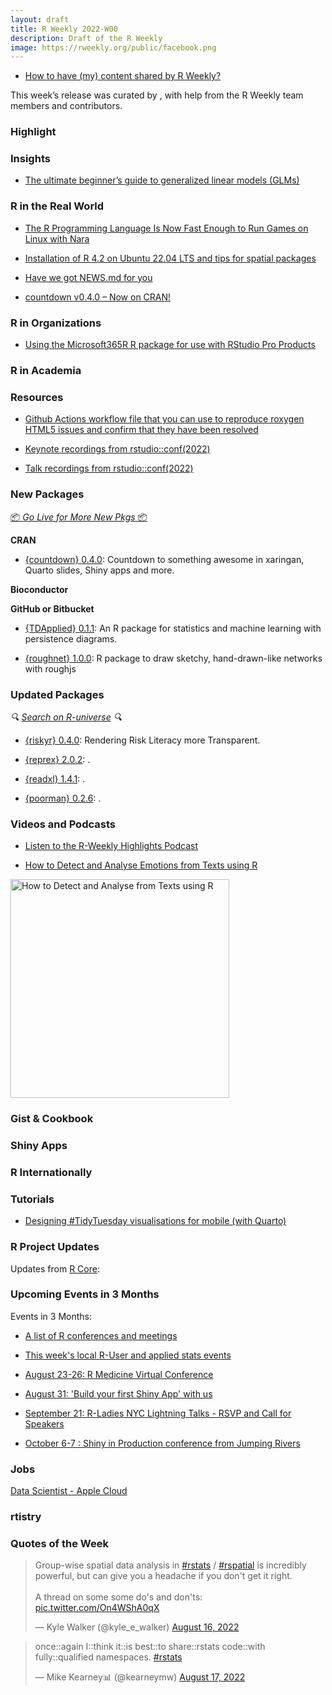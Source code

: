 ```yaml
---
layout: draft
title: R Weekly 2022-W00
description: Draft of the R Weekly
image: https://rweekly.org/public/facebook.png
---
```



+ [How to have (my) content shared by R Weekly?](https://github.com/rweekly/rweekly.org#how-to-have-my-content-shared-by-r-weekly)

This week’s release was curated by [](), with help from the R Weekly team members and contributors.



###  Highlight



### Insights


+ [The ultimate beginner’s guide to generalized linear models (GLMs)](https://albert-rapp.de/posts/14_glms/14_glms)


### R in the Real World

+ [The R Programming Language Is Now Fast Enough to Run Games on Linux with Nara](https://boilingsteam.com/the-r-programming-language-is-now-fast-enough-to-run-games-on-linux-with-nara/)

+ [Installation of R 4.2 on Ubuntu 22.04 LTS and tips for spatial packages](https://rtask.thinkr.fr/installation-of-r-4-2-on-ubuntu-22-04-lts-and-tips-for-spatial-packages/)

+ [Have we got NEWS.md for you](https://www.jumpingrivers.com/blog/intro-to-r-news-format/)

+ [countdown v0.4.0 – Now on CRAN!](https://www.garrickadenbuie.com/blog/countdown-v0.4.0/)

###  R in Organizations

+ [Using the Microsoft365R R package for use with RStudio Pro Products](https://solutions.rstudio.com/r/data/microsoft365/)


###  R in Academia



###  Resources

+ [Github Actions workflow file that you can use to reproduce roxygen HTML5 issues and confirm that they have been resolved](https://github.com/DavisVaughan/extrachecks-html5)

+ [Keynote recordings from rstudio::conf(2022)](https://www.rstudio.com/conference/#conf-keynotes)

+ [Talk recordings from rstudio::conf(2022)](https://www.rstudio.com/conference/2022/2022-conf-talks/)

###  New Packages

<p class="added-hostname"><a href="https://rweekly.org/live" target="_blank" class="externalLink">📦 <i>Go Live for More New Pkgs</i> 📦</a></p>


**CRAN**

+ [{countdown} 0.4.0](https://cran.r-project.org/package=countdown): Countdown to something awesome in xaringan, Quarto slides, Shiny apps and more.

**Bioconductor**



**GitHub or Bitbucket**

+ [{TDApplied} 0.1.1](https://github.com/shaelebrown/TDApplied): An R package for statistics and machine learning with persistence diagrams.

+ [{roughnet} 1.0.0](https://github.com/schochastics/roughnet): R package to draw sketchy, hand-drawn-like networks with roughjs

### Updated Packages

<i>🔍 [Search on R-universe](https://r-universe.dev/search/) 🔍</i>

+ [{riskyr} 0.4.0](https://cran.r-project.org/package=riskyr): Rendering Risk Literacy more Transparent.

+ [{reprex} 2.0.2](https://github.com/tidyverse/reprex/): .

+ [{readxl} 1.4.1](https://github.com/tidyverse/readxl): .

+ [{poorman} 0.2.6](https://github.com/nathaneastwood/poorman): .

###  Videos and Podcasts

+ [Listen to the R-Weekly Highlights Podcast](https://rweekly.fireside.fm/)

+ [How to Detect and Analyse Emotions from Texts using R](https://www.youtube.com/watch?v=6el_C3PxSSw)
<a href="https://www.youtube.com/watch?v=6el_C3PxSSw">
  <img src="https://i1.ytimg.com/vi/6el_C3PxSSw/hqdefault.jpg" title="How to Detect and Analyse from Texts using R" target="_blank" width="350"/>
</a>

### Gist & Cookbook



### Shiny Apps



### R Internationally



###  Tutorials

+ [Designing #TidyTuesday visualisations for mobile (with Quarto)](https://nrennie.rbind.io/blog/2022-08-16-designing-tidytuesday-visualisations-for-mobile-with-quarto/)

<!--<div class="post-more-begin></div><div class="post-more-end"></div>-->

###  R Project Updates

Updates from [R Core](http://developer.r-project.org/blosxom.cgi/R-devel/NEWS):

###  Upcoming Events in 3 Months

Events in 3 Months:

+ [A list of R conferences and meetings](https://jumpingrivers.github.io/meetingsR/events.html)

+ [This week's local R-User and applied stats events](https://community.rstudio.com/c/irl)

+ [August 23-26: R Medicine Virtual Conference](https://events.linuxfoundation.org/r-medicine/)

+ [August 31: 'Build your first Shiny App' with us](https://mirai-solutions.ch/news/2022/08/09/announce-shiny1-ws/)

+ [September 21: R-Ladies NYC Lightning Talks - RSVP and Call for Speakers](https://www.meetup.com/rladies-newyork/events/287520144/)

+ [October 6-7 : Shiny in Production conference from Jumping Rivers](https://shiny-in-production.jumpingrivers.com/)

### Jobs

[Data Scientist - Apple Cloud](https://jobs.apple.com/en-us/details/200400071/data-scientist-apple-cloud-services-r-programming)


### rtistry


###  Quotes of the Week

<blockquote class="twitter-tweet"><p lang="en" dir="ltr">Group-wise spatial data analysis in <a href="https://twitter.com/hashtag/rstats?src=hash&amp;ref_src=twsrc%5Etfw">#rstats</a> / <a href="https://twitter.com/hashtag/rspatial?src=hash&amp;ref_src=twsrc%5Etfw">#rspatial</a> is incredibly powerful, but can give you a headache if you don&#39;t get it right. <br><br>A thread on some some do&#39;s and don&#39;ts: <a href="https://t.co/On4WShA0qX">pic.twitter.com/On4WShA0qX</a></p>&mdash; Kyle Walker (@kyle_e_walker) <a href="https://twitter.com/kyle_e_walker/status/1559568087942172673?ref_src=twsrc%5Etfw">August 16, 2022</a></blockquote> <script async src="https://platform.twitter.com/widgets.js" charset="utf-8"></script> 

<blockquote class="twitter-tweet"><p lang="en" dir="ltr">once::again I::think it::is best::to share::rstats code::with fully::qualified namespaces. <a href="https://twitter.com/hashtag/rstats?src=hash&amp;ref_src=twsrc%5Etfw">#rstats</a></p>&mdash; Mike Kearney📊 (@kearneymw) <a href="https://twitter.com/kearneymw/status/1559861840968093699?ref_src=twsrc%5Etfw">August 17, 2022</a></blockquote> <script async src="https://platform.twitter.com/widgets.js" charset="utf-8"></script> 
